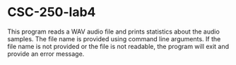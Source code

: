 # CSC-250-lab4
This program reads a WAV audio file and prints statistics about the audio samples. The file name is provided using command line arguments. If the file name is not provided or the file is not readable,  the program will exit and provide an error message.
